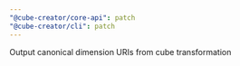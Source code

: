```yaml
---
"@cube-creator/core-api": patch
"@cube-creator/cli": patch
---
```


Output canonical dimension URIs from cube transformation
